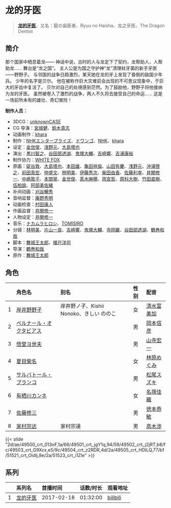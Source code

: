 # 龙的牙医


> <u>**[龙的牙医](https://bgm.tv/subject/191056)**</u>，又名：龍の歯医者、Ryuu no Haisha、龙之牙医、The Dragon Dentist

## 简介

那个国家中栖息着龙——
神话中说，古时的人与龙定下了契约，龙帮助人，人帮助龙……
舞台是“龙之国”。
主人公是为国之守护神“龙”清理蛀牙菌的新手牙医——野野子。
与邻国的战争日趋激烈，某天她在龙的牙上发现了昏倒的敌国少年兵。
少年的名字是贝尔。
他在被称作巨大灾难前会出现的不可思议现象中，于巨大的牙齿中复活了。
贝尔对自己的处境感到茫然。为了鼓励他，野野子将他接纳为龙的牙医。
虽然被卷入了激烈的战争，两人不久将去接受自己的命运……
这是一场前所未有的雄壮、奇幻冒险！

**制作人员：**
- 3DCG：[unknownCASE](https://bgm.tv/person/43269)
- CG 导演：[宮城健](https://bgm.tv/person/27571)、[鈴木貴志](https://bgm.tv/person/27570)
- 动画制作：[khara](https://bgm.tv/person/7444)
- 制作：[NHKエンタープライズ](https://bgm.tv/person/2874)、[ドワンゴ](https://bgm.tv/person/3023)、[NHK](https://bgm.tv/person/974)、[khara](https://bgm.tv/person/7444)
- 设定：[金世俊](https://bgm.tv/person/12519)、[浅野元](https://bgm.tv/person/27867)、[大島塔也](https://bgm.tv/person/20709)
- 演出：[黒川智之](https://bgm.tv/person/12912)、[谷田部透湖](https://bgm.tv/person/26922)、[鬼塚大輔](https://bgm.tv/person/26924)、[吉崎響](https://bgm.tv/person/19402)、[吉浦康裕](https://bgm.tv/person/3083)
- 制作协力：[WHITE FOX](https://bgm.tv/person/7512)
- 原画：[碇谷敦](https://bgm.tv/person/12343)、[大島塔也](https://bgm.tv/person/20709)、[本田雄](https://bgm.tv/person/1383)、[亀田祥倫](https://bgm.tv/person/8611)、[山田有慶](https://bgm.tv/person/23124)、[浅野元](https://bgm.tv/person/27867)、[沖浦啓之](https://bgm.tv/person/2061)、[前田真宏](https://bgm.tv/person/1105)、[仲盛文](https://bgm.tv/person/11504)、[林明美](https://bgm.tv/person/146)、[伊藤秀次](https://bgm.tv/person/11405)、[柴田由香](https://bgm.tv/person/3780)、[佐藤利幸](https://bgm.tv/person/3205)、[井関修一](https://bgm.tv/person/19403)、[中嶋敦子](https://bgm.tv/person/276)、[本間晃](https://bgm.tv/person/11790)、[金世俊](https://bgm.tv/person/12519)、[髙木麻穂](https://bgm.tv/person/41176)、[雨宮哲](https://bgm.tv/person/12578)、[原科大樹](https://bgm.tv/person/29954)、[竹田直樹](https://bgm.tv/person/16022)、[伍柏諭](https://bgm.tv/person/22689)、[阿部美佐緒](https://bgm.tv/person/11377)
- 补间动画：[刈谷暢秀](https://bgm.tv/person/41612)
- 音响监督：[庵野秀明](https://bgm.tv/person/94)
- 动画检查：[村田康人](https://bgm.tv/person/12996)
- 作画监督：[井関修一](https://bgm.tv/person/19403)
- 人物设定：[井関修一](https://bgm.tv/person/19403)
- 音乐：[ナカムラヒロシ](https://bgm.tv/person/10735)、[TOMISIRO](https://bgm.tv/person/14080)
- 分镜：[林明美](https://bgm.tv/person/146)、[片山一良](https://bgm.tv/person/197)、[吉崎響](https://bgm.tv/person/19402)、[鬼塚大輔](https://bgm.tv/person/26924)、[寺岡巌](https://bgm.tv/person/11592)、[谷田部透湖](https://bgm.tv/person/26922)、[鶴巻和哉](https://bgm.tv/person/410)
- 脚本：[舞城王太郎](https://bgm.tv/person/8709)、[榎戸洋司](https://bgm.tv/person/411)
- 导演：[鶴巻和哉](https://bgm.tv/person/410)
- 原作：[舞城王太郎](https://bgm.tv/person/8709)

## 角色

|     |   角色名   |   别名  | 性别 |  配音  |
|:--- |:------  |:----      |:---  |:--   |
| 1 | [岸井野野子](https://bgm.tv/character/49500) | 岸井野ノ子、Kishii Nonoko、きしい ののこ | 女 | [清水富美加](https://bgm.tv/person/16060) |
| 2 | [ベルナール・オクタビアス](https://bgm.tv/character/49501) |  | 男 | [岡本信彦](https://bgm.tv/person/4950) |
| 3 | [悟堂ヨ世夫](https://bgm.tv/character/49502) |  | 男 | [山寺宏一](https://bgm.tv/person/3914) |
| 4 | [夏目柴名](https://bgm.tv/character/49503) |  | 女 | [林原めぐみ](https://bgm.tv/person/3919) |
| 5 | [サルバトール・ブランコ](https://bgm.tv/character/49504) |  | 男 | [松尾スズキ](https://bgm.tv/person/4077) |
| 6 | [有栖川カンネ](https://bgm.tv/character/49505) |  | 女 | [名塚佳織](https://bgm.tv/person/3922) |
| 7 | [佐藤修三](https://bgm.tv/character/51521) |  | 男 | [徳本恭敏](https://bgm.tv/person/4817) |
| 8 | [家村宗达](https://bgm.tv/character/51523) | 家村宗達 | 男 | [高木渉](https://bgm.tv/person/3986) |

{{< slide "2d/ae/49500_crt_013nF,1a/66/49501_crt_jgY1q,94/59/49502_crt_j2jRT,b8/fc/49503_crt_G9Xcx,e5/9c/49504_crt_z2RDR,4d/2a/49505_crt_HDlLQ,77/b1/51521_crt_OidIj,8e/2a/51523_crt_i1ZIe" >}}

## 系列

|     |   系列名   |   首播时间  | 话数/时长  | 观看地址 |
|:---  |:------    |:----      |:---       |:---  |
| 1 |[龙的牙医](https://bgm.tv/subject/191056)| 2017-02-18 | 01:32:00 | [bilibili](https://www.bilibili.com/bangumi/play/ep102039)  |



